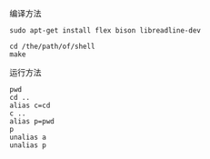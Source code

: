 
编译方法

	sudo apt-get install flex bison libreadline-dev

	cd /the/path/of/shell
	make

运行方法

	pwd
	cd ..
	alias c=cd
	c ..
	alias p=pwd
	p
	unalias a
	unalias p


